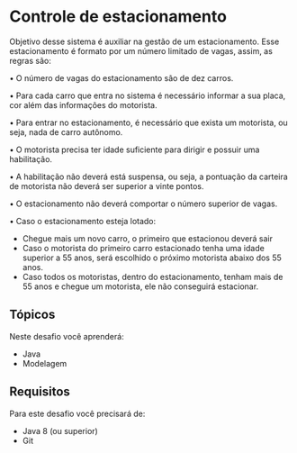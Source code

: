 # Controle de estacionamento

	 		
Objetivo desse sistema é auxiliar na gestão de um estacionamento. Esse estacionamento é formato por um número limitado de vagas,  assim, as regras são:

• O número de vagas do estacionamento são de dez carros. 

• Para cada carro que entra no sistema é necessário informar a sua placa, cor além das informações do motorista.

• Para entrar no estacionamento, é necessário que exista um motorista, ou seja, nada de carro autônomo.

• O motorista precisa ter idade suficiente para dirigir e possuir uma habilitação.

• A habilitação não deverá está suspensa, ou seja, a pontuação da carteira de motorista não deverá ser superior a vinte pontos.

• O estacionamento não deverá comportar o número superior de vagas.
 
• Caso o estacionamento esteja lotado:
  * Chegue mais um novo carro, o primeiro que estacionou deverá sair
  * Caso o motorista do primeiro carro estacionado tenha uma idade superior a 55 anos, será escolhido o próximo motorista abaixo dos 55 anos.
   * Caso todos os motoristas, dentro do estacionamento, tenham mais de 55 anos e chegue um motorista, ele não conseguirá estacionar.



## Tópicos

Neste desafio você aprenderá:

* Java
* Modelagem

## Requisitos

Para este desafio você precisará de:

- Java 8 (ou superior)
- Git

